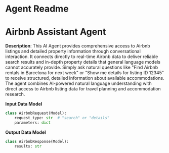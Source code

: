# Agent Readme
# Airbnb Assistant Agent

**Description**: This AI Agent provides comprehensive access to Airbnb listings and detailed property information through conversational interaction. It connects directly to real-time Airbnb data to deliver reliable search results and in-depth property details that general language models cannot accurately provide. Simply ask natural questions like "Find Airbnb rentals in Barcelona for next week" or "Show me details for listing ID 12345" to receive structured, detailed information about available accommodations. The agent combines AI-powered natural language understanding with direct access to Airbnb listing data for travel planning and accommodation research.

**Input Data Model**
```python
class AirbnbRequest(Model):
    request_type: str  # "search" or "details"
    parameters: dict
```
**Output Data Model**
```python
class AirbnbResponse(Model):
    results: str
```


